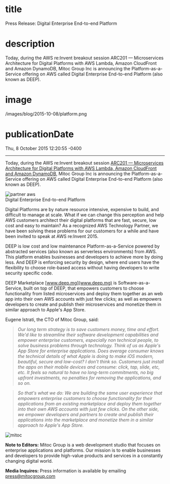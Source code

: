 # title
Press Release: Digital Enterprise End-to-end Platform

# description
Today, during the AWS re:Invent breakout session ARC201 — Microservices Architecture for Digital Platforms with AWS Lambda, Amazon CloudFront and Amazon DynamoDB, Mitoc Group Inc is announcing the Platform-as-a-Service offering on AWS called Digital Enterprise End-to-end Platform (also known as DEEP).

# image
/images/blog/2015-10-08/platform.png

# publicationDate
Thu, 8 October 2015 12:20:55 -0400

---

Today, during the AWS re:Invent breakout session [ARC201 — Microservices Architecture for Digital Platforms with AWS Lambda, Amazon CloudFront and Amazon DynamoDB](https://www.portal.reinvent.awsevents.com/connect/sessionDetail.ww?SESSION_ID=1646&tclass=popup), Mitoc Group Inc is announcing the Platform-as-a-Service offering on AWS called Digital Enterprise End-to-end Platform (also known as DEEP).

<div class="padd25px">
    <img src="/images/blog/2015-10-08/platform.png" alt="partner aws" />
    <div class="center img-description">Digital Enterprise End-to-end Platform</div>
</div>

Digital Platforms are by nature resource intensive, expensive to build, and difficult to manage at scale. What if we can change this perception and help AWS customers architect their digital platforms that are fast, secure, low cost and easy to maintain? As a recognized AWS Technology Partner, we have been solving these problems for our customers for a while and have been invited to speak at AWS re:Invent 2015.

DEEP is low cost and low maintenance Platform-as-a-Service powered by abstracted services (also known as serverless environments) from AWS. This platform enables businesses and developers to achieve more by doing less. And DEEP is enforcing security by design, where end users have the flexibility to choose role-based access without having developers to write security specific code.

DEEP Marketplace [www.deep.mg](www.deep.mg) is Software-as-a-Service, built on top of DEEP, that empowers customers to choose functionality from listed microservices and deploy them together as an web app into their own AWS accounts with just few clicks; as well as empowers developers to create and publish their microservices and monetize them in similar approach to Apple's App Store.

Eugene Istrati, the CTO of Mitoc Group, said:

>_Our long term strategy is to save customers money, time and effort. We'd like to streamline their software development capabilities and empower enterprise customers, especially non technical people, to solve business problems through technology. Think of us as Apple's App Store for enterprise applications. Does average consumer knows the technical details of what Apple is doing to make iOS modern, beautiful, secure and low-cost? I don't think so. Customers just install the apps on their mobile devices and consume: click, tap, slide, etc, etc. It feels so natural to have no long-term commitments, no big upfront investments, no penalties for removing the applications, and so on._

>_So that's what we do: We are building the same user experience that empowers enterprise customers to choose functionality for their applications from an existing marketplace and deploy them together into their own AWS accounts with just few clicks. On the other side, we empower developers and partners to create and publish their applications into the marketplace and monetize them in a similar approach to Apple's App Store._

<div class="padd25px">
    <img class="img-center" src="/images/blog/2015-10-08/mitoc.png" alt="mitoc" />
</div>

**Note to Editors:** Mitoc Group is a web development studio that focuses on enterprise applications and platforms. Our mission is to enable businesses and developers to provide high-value products and services in a constantly changing digital world.

**Media Inquires:** Press information is available by emailing [press@mitocgroup.com](mailto:press@mitocgroup.com)

